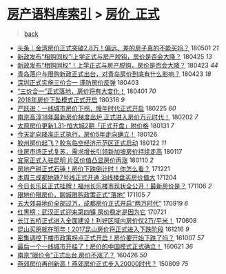 [房产语料库索引](../../README.md)  > [房价_正式](房价_正式.md)
====
> [back](../README.md)

- [头条｜金湾房价正式突破2.8万！偏远、差的房子真的不能买吗？](http://jkwz.applinzi.com/ittc/7098190925471941639.html#%E5%A4%B4%E6%9D%A1%EF%BD%9C%E9%87%91%E6%B9%BE%E6%88%BF%E4%BB%B7%E6%AD%A3%E5%BC%8F%E7%AA%81%E7%A0%B42.8%E4%B8%87%EF%BC%81%E5%81%8F%E8%BF%9C%E3%80%81%E5%B7%AE%E7%9A%84%E6%88%BF%E5%AD%90%E7%9C%9F%E7%9A%84%E4%B8%8D%E8%83%BD%E4%B9%B0%E5%90%97%EF%BC%9F) 180501 *21* 
- [新政发布“租购同权”!上学正式与房产脱钩，房价是否会大降？](http://jkwz.applinzi.com/ittc/7095871816352662545.html#%E6%96%B0%E6%94%BF%E5%8F%91%E5%B8%83%E2%80%9C%E7%A7%9F%E8%B4%AD%E5%90%8C%E6%9D%83%E2%80%9D%21%E4%B8%8A%E5%AD%A6%E6%AD%A3%E5%BC%8F%E4%B8%8E%E6%88%BF%E4%BA%A7%E8%84%B1%E9%92%A9%EF%BC%8C%E6%88%BF%E4%BB%B7%E6%98%AF%E5%90%A6%E4%BC%9A%E5%A4%A7%E9%99%8D%EF%BC%9F) 180425 *13* 
- [新政发布“租购同权”！上学正式与房产脱钩，房价是否会大降？](http://jkwz.applinzi.com/ittc/7095132731149386762.html#%E6%96%B0%E6%94%BF%E5%8F%91%E5%B8%83%E2%80%9C%E7%A7%9F%E8%B4%AD%E5%90%8C%E6%9D%83%E2%80%9D%EF%BC%81%E4%B8%8A%E5%AD%A6%E6%AD%A3%E5%BC%8F%E4%B8%8E%E6%88%BF%E4%BA%A7%E8%84%B1%E9%92%A9%EF%BC%8C%E6%88%BF%E4%BB%B7%E6%98%AF%E5%90%A6%E4%BC%9A%E5%A4%A7%E9%99%8D%EF%BC%9F) 180423 *44* 
- [青岛落户与限购新政正式出台，对青岛房价到底有什么影响？](http://jkwz.applinzi.com/ittc/7094098864116335622.html#%E9%9D%92%E5%B2%9B%E8%90%BD%E6%88%B7%E4%B8%8E%E9%99%90%E8%B4%AD%E6%96%B0%E6%94%BF%E6%AD%A3%E5%BC%8F%E5%87%BA%E5%8F%B0%EF%BC%8C%E5%AF%B9%E9%9D%92%E5%B2%9B%E6%88%BF%E4%BB%B7%E5%88%B0%E5%BA%95%E6%9C%89%E4%BB%80%E4%B9%88%E5%BD%B1%E5%93%8D%EF%BC%9F) 180423 *18* 
- [深圳正式实施三价合一 谨防房价反弹](http://jkwz.applinzi.com/ittc/7087534298980942859.html#%E6%B7%B1%E5%9C%B3%E6%AD%A3%E5%BC%8F%E5%AE%9E%E6%96%BD%E4%B8%89%E4%BB%B7%E5%90%88%E4%B8%80+%E8%B0%A8%E9%98%B2%E6%88%BF%E4%BB%B7%E5%8F%8D%E5%BC%B9) 180403  
- [“三价合一”正式落地，房价将有大变化！](http://jkwz.applinzi.com/ittc/7087082364696265744.html#%E2%80%9C%E4%B8%89%E4%BB%B7%E5%90%88%E4%B8%80%E2%80%9D%E6%AD%A3%E5%BC%8F%E8%90%BD%E5%9C%B0%EF%BC%8C%E6%88%BF%E4%BB%B7%E5%B0%86%E6%9C%89%E5%A4%A7%E5%8F%98%E5%8C%96%EF%BC%81) 180401 *70* 
- [2018年房价下坠模式正式开启](http://jkwz.applinzi.com/ittc/7081010889572746246.html#2018%E5%B9%B4%E6%88%BF%E4%BB%B7%E4%B8%8B%E5%9D%A0%E6%A8%A1%E5%BC%8F%E6%AD%A3%E5%BC%8F%E5%BC%80%E5%90%AF) 180316 *9* 
- [严跃进：一线城市房价下拐，慢牛时代正式开启](http://jkwz.applinzi.com/ittc/7074126028677317642.html#%E4%B8%A5%E8%B7%83%E8%BF%9B%EF%BC%9A%E4%B8%80%E7%BA%BF%E5%9F%8E%E5%B8%82%E6%88%BF%E4%BB%B7%E4%B8%8B%E6%8B%90%EF%BC%8C%E6%85%A2%E7%89%9B%E6%97%B6%E4%BB%A3%E6%AD%A3%E5%BC%8F%E5%BC%80%E5%90%AF) 180225 *60* 
- [南京高淳18年最新房价梯度出炉 正式进入房价万元时代！](http://jkwz.applinzi.com/ittc/7065434670072595463.html#%E5%8D%97%E4%BA%AC%E9%AB%98%E6%B7%B318%E5%B9%B4%E6%9C%80%E6%96%B0%E6%88%BF%E4%BB%B7%E6%A2%AF%E5%BA%A6%E5%87%BA%E7%82%89+%E6%AD%A3%E5%BC%8F%E8%BF%9B%E5%85%A5%E6%88%BF%E4%BB%B7%E4%B8%87%E5%85%83%E6%97%B6%E4%BB%A3%EF%BC%81) 180202 *7* 
- [太原房价更新1.31-恒大城2期「正式开盘」附价格](http://jkwz.applinzi.com/ittc/7064532562142036998.html#%E5%A4%AA%E5%8E%9F%E6%88%BF%E4%BB%B7%E6%9B%B4%E6%96%B01.31-%E6%81%92%E5%A4%A7%E5%9F%8E2%E6%9C%9F%E3%80%8C%E6%AD%A3%E5%BC%8F%E5%BC%80%E7%9B%98%E3%80%8D%E9%99%84%E4%BB%B7%E6%A0%BC) 180131 *7* 
- [今天定向降准正式执行，房价5年走向确立！](http://jkwz.applinzi.com/ittc/7062695566507508743.html#%E4%BB%8A%E5%A4%A9%E5%AE%9A%E5%90%91%E9%99%8D%E5%87%86%E6%AD%A3%E5%BC%8F%E6%89%A7%E8%A1%8C%EF%BC%8C%E6%88%BF%E4%BB%B75%E5%B9%B4%E8%B5%B0%E5%90%91%E7%A1%AE%E7%AB%8B%EF%BC%81) 180126  
- [胶州房价起飞？胶东临空经济示范区正式启动](http://jkwz.applinzi.com/ittc/7061430884878517258.html#%E8%83%B6%E5%B7%9E%E6%88%BF%E4%BB%B7%E8%B5%B7%E9%A3%9E%EF%BC%9F%E8%83%B6%E4%B8%9C%E4%B8%B4%E7%A9%BA%E7%BB%8F%E6%B5%8E%E7%A4%BA%E8%8C%83%E5%8C%BA%E6%AD%A3%E5%BC%8F%E5%90%AF%E5%8A%A8) 180122 *11* 
- [住房市场正式复苏，需求增长引领新加坡房价持续走高](http://jkwz.applinzi.com/ittc/7059497577458697227.html#%E4%BD%8F%E6%88%BF%E5%B8%82%E5%9C%BA%E6%AD%A3%E5%BC%8F%E5%A4%8D%E8%8B%8F%EF%BC%8C%E9%9C%80%E6%B1%82%E5%A2%9E%E9%95%BF%E5%BC%95%E9%A2%86%E6%96%B0%E5%8A%A0%E5%9D%A1%E6%88%BF%E4%BB%B7%E6%8C%81%E7%BB%AD%E8%B5%B0%E9%AB%98) 180117  
- [宜家正式入驻昆明 片区价值凸显房价再涨](http://jkwz.applinzi.com/ittc/7056910699563844624.html#%E5%AE%9C%E5%AE%B6%E6%AD%A3%E5%BC%8F%E5%85%A5%E9%A9%BB%E6%98%86%E6%98%8E+%E7%89%87%E5%8C%BA%E4%BB%B7%E5%80%BC%E5%87%B8%E6%98%BE%E6%88%BF%E4%BB%B7%E5%86%8D%E6%B6%A8) 180110 *2* 
- [房地产税正式石锤！房价下跌倒计时！你怎么看？](http://jkwz.applinzi.com/ittc/7049546552098423825.html#%E6%88%BF%E5%9C%B0%E4%BA%A7%E7%A8%8E%E6%AD%A3%E5%BC%8F%E7%9F%B3%E9%94%A4%EF%BC%81%E6%88%BF%E4%BB%B7%E4%B8%8B%E8%B7%8C%E5%80%92%E8%AE%A1%E6%97%B6%EF%BC%81%E4%BD%A0%E6%80%8E%E4%B9%88%E7%9C%8B%EF%BC%9F) 171221  
- [本周三成都地铁7号线正式开通   沿线楼盘买房价值大](http://jkwz.applinzi.com/ittc/7043172254370759697.html#%E6%9C%AC%E5%91%A8%E4%B8%89%E6%88%90%E9%83%BD%E5%9C%B0%E9%93%817%E5%8F%B7%E7%BA%BF%E6%AD%A3%E5%BC%8F%E5%BC%80%E9%80%9A+++%E6%B2%BF%E7%BA%BF%E6%A5%BC%E7%9B%98%E4%B9%B0%E6%88%BF%E4%BB%B7%E5%80%BC%E5%A4%A7) 171204  
- [今日长乐区正式挂牌！福州长乐楼市现状全公开！最新房价是？](http://jkwz.applinzi.com/ittc/7032841137683956753.html#%E4%BB%8A%E6%97%A5%E9%95%BF%E4%B9%90%E5%8C%BA%E6%AD%A3%E5%BC%8F%E6%8C%82%E7%89%8C%EF%BC%81%E7%A6%8F%E5%B7%9E%E9%95%BF%E4%B9%90%E6%A5%BC%E5%B8%82%E7%8E%B0%E7%8A%B6%E5%85%A8%E5%85%AC%E5%BC%80%EF%BC%81%E6%9C%80%E6%96%B0%E6%88%BF%E4%BB%B7%E6%98%AF%EF%BC%9F) 171106 *2* 
- [限地价限房价，聊城限购政策正式“落地”](http://jkwz.applinzi.com/ittc/7032479190434186256.html#%E9%99%90%E5%9C%B0%E4%BB%B7%E9%99%90%E6%88%BF%E4%BB%B7%EF%BC%8C%E8%81%8A%E5%9F%8E%E9%99%90%E8%B4%AD%E6%94%BF%E7%AD%96%E6%AD%A3%E5%BC%8F%E2%80%9C%E8%90%BD%E5%9C%B0%E2%80%9D) 171105 *7* 
- [五大郊县地价全部过万，成都房价正式开启“两万时代”](http://jkwz.applinzi.com/ittc/7015031389517513744.html#%E4%BA%94%E5%A4%A7%E9%83%8A%E5%8E%BF%E5%9C%B0%E4%BB%B7%E5%85%A8%E9%83%A8%E8%BF%87%E4%B8%87%EF%BC%8C%E6%88%90%E9%83%BD%E6%88%BF%E4%BB%B7%E6%AD%A3%E5%BC%8F%E5%BC%80%E5%90%AF%E2%80%9C%E4%B8%A4%E4%B8%87%E6%97%B6%E4%BB%A3%E2%80%9D) 170919 *6* 
- [红黑榜：武汉正式迎来第四镇 房价稳定是因为它](http://jkwz.applinzi.com/ittc/6992817530115458064.html#%E7%BA%A2%E9%BB%91%E6%A6%9C%EF%BC%9A%E6%AD%A6%E6%B1%89%E6%AD%A3%E5%BC%8F%E8%BF%8E%E6%9D%A5%E7%AC%AC%E5%9B%9B%E9%95%87+%E6%88%BF%E4%BB%B7%E7%A8%B3%E5%AE%9A%E6%98%AF%E5%9B%A0%E4%B8%BA%E5%AE%83) 170721  
- [长江五桥正式进入全面建设！利好区域内房价仅2万/平米！](http://jkwz.applinzi.com/ittc/6976809858262107140.html#%E9%95%BF%E6%B1%9F%E4%BA%94%E6%A1%A5%E6%AD%A3%E5%BC%8F%E8%BF%9B%E5%85%A5%E5%85%A8%E9%9D%A2%E5%BB%BA%E8%AE%BE%EF%BC%81%E5%88%A9%E5%A5%BD%E5%8C%BA%E5%9F%9F%E5%86%85%E6%88%BF%E4%BB%B7%E4%BB%852%E4%B8%87%2F%E5%B9%B3%E7%B1%B3%EF%BC%81) 170608  
- [昆山买房就在明年！2017昆山房价将正式进入下跌阶段](http://jkwz.applinzi.com/ittc/6912154281615819781.html#%E6%98%86%E5%B1%B1%E4%B9%B0%E6%88%BF%E5%B0%B1%E5%9C%A8%E6%98%8E%E5%B9%B4%EF%BC%812017%E6%98%86%E5%B1%B1%E6%88%BF%E4%BB%B7%E5%B0%86%E6%AD%A3%E5%BC%8F%E8%BF%9B%E5%85%A5%E4%B8%8B%E8%B7%8C%E9%98%B6%E6%AE%B5) 161216 *9* 
- [密集调控下楼市政策拐点正式开启！房价要开始下跌了吗？](http://jkwz.applinzi.com/ittc/6886279233562739717.html#%E5%AF%86%E9%9B%86%E8%B0%83%E6%8E%A7%E4%B8%8B%E6%A5%BC%E5%B8%82%E6%94%BF%E7%AD%96%E6%8B%90%E7%82%B9%E6%AD%A3%E5%BC%8F%E5%BC%80%E5%90%AF%EF%BC%81%E6%88%BF%E4%BB%B7%E8%A6%81%E5%BC%80%E5%A7%8B%E4%B8%8B%E8%B7%8C%E4%BA%86%E5%90%97%EF%BC%9F) 161007 *57* 
- [最后一个一线城市开挂了！房价的中国模式正式确立！](http://jkwz.applinzi.com/ittc/6846224741266097156.html#%E6%9C%80%E5%90%8E%E4%B8%80%E4%B8%AA%E4%B8%80%E7%BA%BF%E5%9F%8E%E5%B8%82%E5%BC%80%E6%8C%82%E4%BA%86%EF%BC%81%E6%88%BF%E4%BB%B7%E7%9A%84%E4%B8%AD%E5%9B%BD%E6%A8%A1%E5%BC%8F%E6%AD%A3%E5%BC%8F%E7%A1%AE%E7%AB%8B%EF%BC%81) 160621 *36* 
- [南京“限价令”正式出台 房价不涨了？](http://jkwz.applinzi.com/ittc/6825445115635958789.html#%E5%8D%97%E4%BA%AC%E2%80%9C%E9%99%90%E4%BB%B7%E4%BB%A4%E2%80%9D%E6%AD%A3%E5%BC%8F%E5%87%BA%E5%8F%B0+%E6%88%BF%E4%BB%B7%E4%B8%8D%E6%B6%A8%E4%BA%86%EF%BC%9F) 160426 *50* 
- [燕郊房价再创新高！燕郊房价正式步入20000时代？](http://jkwz.applinzi.com/ittc/547650615610061439.html#%E7%87%95%E9%83%8A%E6%88%BF%E4%BB%B7%E5%86%8D%E5%88%9B%E6%96%B0%E9%AB%98%EF%BC%81%E7%87%95%E9%83%8A%E6%88%BF%E4%BB%B7%E6%AD%A3%E5%BC%8F%E6%AD%A5%E5%85%A520000%E6%97%B6%E4%BB%A3%EF%BC%9F) 150809 *75* 
